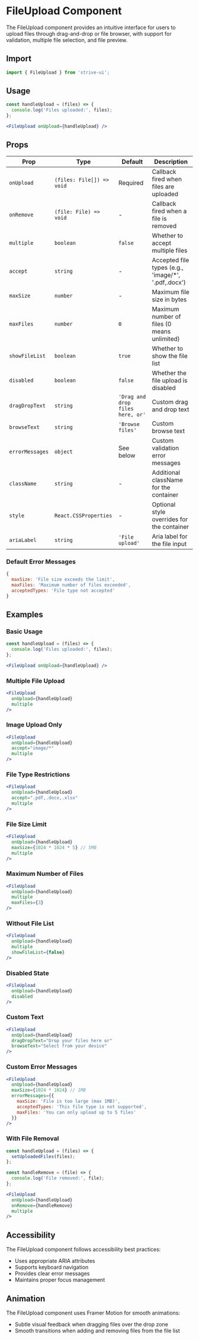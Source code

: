 # FileUpload Component

The FileUpload component provides an intuitive interface for users to upload files through drag-and-drop or file browser, with support for validation, multiple file selection, and file preview.

## Import

```jsx
import { FileUpload } from 'strive-ui';
```

## Usage

```jsx
const handleUpload = (files) => {
  console.log('Files uploaded:', files);
};

<FileUpload onUpload={handleUpload} />
```

## Props

| Prop | Type | Default | Description |
|------|------|---------|-------------|
| `onUpload` | `(files: File[]) => void` | Required | Callback fired when files are uploaded |
| `onRemove` | `(file: File) => void` | - | Callback fired when a file is removed |
| `multiple` | `boolean` | `false` | Whether to accept multiple files |
| `accept` | `string` | - | Accepted file types (e.g., 'image/*', '.pdf,.docx') |
| `maxSize` | `number` | - | Maximum file size in bytes |
| `maxFiles` | `number` | `0` | Maximum number of files (0 means unlimited) |
| `showFileList` | `boolean` | `true` | Whether to show the file list |
| `disabled` | `boolean` | `false` | Whether the file upload is disabled |
| `dragDropText` | `string` | `'Drag and drop files here, or'` | Custom drag and drop text |
| `browseText` | `string` | `'Browse files'` | Custom browse text |
| `errorMessages` | `object` | See below | Custom validation error messages |
| `className` | `string` | - | Additional className for the container |
| `style` | `React.CSSProperties` | - | Optional style overrides for the container |
| `ariaLabel` | `string` | `'File upload'` | Aria label for the file input |

### Default Error Messages

```jsx
{
  maxSize: 'File size exceeds the limit',
  maxFiles: 'Maximum number of files exceeded',
  acceptedTypes: 'File type not accepted'
}
```

## Examples

### Basic Usage

```jsx
const handleUpload = (files) => {
  console.log('Files uploaded:', files);
};

<FileUpload onUpload={handleUpload} />
```

### Multiple File Upload

```jsx
<FileUpload 
  onUpload={handleUpload} 
  multiple 
/>
```

### Image Upload Only

```jsx
<FileUpload 
  onUpload={handleUpload} 
  accept="image/*" 
  multiple 
/>
```

### File Type Restrictions

```jsx
<FileUpload 
  onUpload={handleUpload} 
  accept=".pdf,.docx,.xlsx" 
  multiple 
/>
```

### File Size Limit

```jsx
<FileUpload 
  onUpload={handleUpload} 
  maxSize={1024 * 1024 * 5} // 5MB
  multiple 
/>
```

### Maximum Number of Files

```jsx
<FileUpload 
  onUpload={handleUpload} 
  multiple 
  maxFiles={3} 
/>
```

### Without File List

```jsx
<FileUpload 
  onUpload={handleUpload} 
  multiple 
  showFileList={false} 
/>
```

### Disabled State

```jsx
<FileUpload 
  onUpload={handleUpload} 
  disabled 
/>
```

### Custom Text

```jsx
<FileUpload 
  onUpload={handleUpload} 
  dragDropText="Drop your files here or" 
  browseText="Select from your device" 
/>
```

### Custom Error Messages

```jsx
<FileUpload 
  onUpload={handleUpload} 
  maxSize={1024 * 1024} // 1MB
  errorMessages={{
    maxSize: 'File is too large (max 1MB)',
    acceptedTypes: 'This file type is not supported',
    maxFiles: 'You can only upload up to 5 files'
  }}
/>
```

### With File Removal

```jsx
const handleUpload = (files) => {
  setUploadedFiles(files);
};

const handleRemove = (file) => {
  console.log('File removed:', file);
};

<FileUpload 
  onUpload={handleUpload} 
  onRemove={handleRemove}
  multiple 
/>
```

## Accessibility

The FileUpload component follows accessibility best practices:

- Uses appropriate ARIA attributes
- Supports keyboard navigation
- Provides clear error messages
- Maintains proper focus management

## Animation

The FileUpload component uses Framer Motion for smooth animations:

- Subtle visual feedback when dragging files over the drop zone
- Smooth transitions when adding and removing files from the file list

